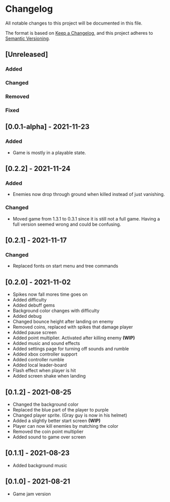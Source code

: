 # Changelog
All notable changes to this project will be documented in this file.

The format is based on [Keep a Changelog](https://keepachangelog.com/en/1.0.0/),
and this project adheres to [Semantic Versioning](https://semver.org/spec/v2.0.0.html).

## [Unreleased]
### Added
### Changed
### Removed
### Fixed

## [0.0.1-alpha] - 2021-11-23
### Added
- Game is mostly in a playable state. 

## [0.2.2] - 2021-11-24
### Added
- Enemies now drop through ground when killed instead of just vanishing. 
### Changed
- Moved game from 1.3.1 to 0.3.1 since it is still not a full game. Having a full version seemed wrong and could be confusing.  

## [0.2.1] - 2021-11-17
### Changed
- Replaced fonts on start menu and tree commands

## [0.2.0] - 2021-11-02
- Spikes now fall mores time goes on
- Added difficulty 
- Added debuff gems
- Background color changes with difficulty 
- Added debug
- Changed bounce height after landing on enemy
- Removed coins, replaced with spikes that damage player
- Added pause screen
- Added point multiplier. Activated after killing enemy **(WIP)**
- Added music and sound effects
- Added settings page for turning off sounds and rumble
- Added xbox controller support
- Added controller rumble
- Added local leader-board
- Flash effect when player is hit
- Added screen shake when landing 

## [0.1.2] - 2021-08-25
- Changed the background color
- Replaced the blue part of the player to purple
- Changed player sprite. (Gray guy is now in his helmet)
- Added a slightly better start screen **(WIP)**
- Player can now kill enemies by matching the color
- Removed the coin point multiplier
- Added sound to game over screen

## [0.1.1] - 2021-08-23
- Added background music

## [0.1.0] - 2021-08-21
- Game jam version 